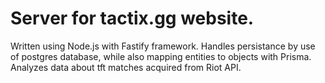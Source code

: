 # Server for tactix.gg website.
Written using Node.js with Fastify framework. Handles persistance by use of postgres database, while also mapping entities to objects with Prisma. 
Analyzes data about tft matches acquired from Riot API.
